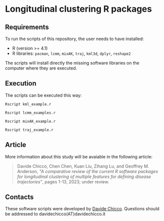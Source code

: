 # Longitudinal clustering R packages

## Requirements
To run the scripts of this repository, the user needs to have installed:
* R (version >= 4.1)
* R libraries: `pacman`, `lcmm`, `mixAK`, `traj`, `kml3d`, `dplyr`, `reshape2`

The scripts will install directly the missing software libraries on the computer where they are executed.

## Execution
The scripts can be executed this way:

`Rscript kml_example.r`

`Rscript lcmm_examples.r`

`Rscript mixAK_example.r`

`Rscript traj_example.r`

## Article
More information about this study will be avaiable in the following article:

> Davide Chicco, Chen Chen, Kuan Liu, Zihang Lu, and Geoffrey M. Anderson, *"A comparative review of the current R software packages for longitudinal clustering of multiple features for defining disease trajectories"*,  pages 1-13, 2023; under review.


## Contacts
These software scripts were developed by [Davide Chicco](https://www.DavideChicco.it). Questions should be addressed to davidechicco(AT)davidechicco.it
